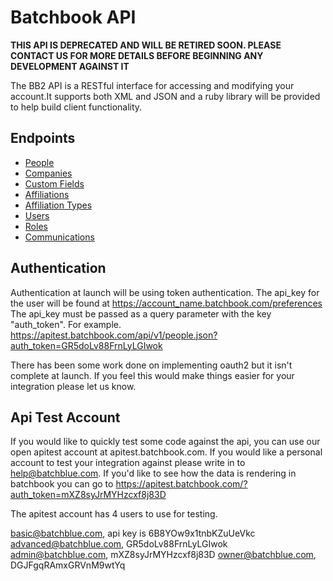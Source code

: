 Batchbook API
=============

**THIS API IS DEPRECATED AND WILL BE RETIRED SOON.  PLEASE CONTACT US FOR MORE DETAILS BEFORE BEGINNING ANY DEVELOPMENT AGAINST IT**

The BB2 API is a RESTful interface for accessing and modifying your account.It supports both XML and JSON and a ruby library will be provided to help build client functionality.

Endpoints
---------
* [People](https://github.com/batchblue/batchbook-api/blob/master/sections/people.md)
* [Companies](https://github.com/batchblue/batchbook-api/blob/master/sections/companies.md)
* [Custom Fields](https://github.com/batchblue/batchbook-api/blob/master/sections/custom_fields.md)
* [Affiliations](https://github.com/batchblue/batchbook-api/blob/master/sections/affiliations.md)
* [Affiliation Types](https://github.com/batchblue/batchbook-api/blob/master/sections/affiliation_types.md)
* [Users](https://github.com/batchblue/batchbook-api/blob/master/sections/users.md)
* [Roles](https://github.com/batchblue/batchbook-api/blob/master/sections/roles.md)
* [Communications](https://github.com/batchblue/batchbook-api/blob/master/sections/communications.md)

Authentication
--------------
Authentication at launch will be using token authentication.  The api_key for the user will be found at https://account_name.batchbook.com/preferences The api_key must be passed as a query parameter with the key "auth_token".  For example. https://apitest.batchbook.com/api/v1/people.json?auth_token=GR5doLv88FrnLyLGIwok

There has been some work done on implementing oauth2 but it isn't complete at launch.  If you feel this would make things easier for your integration please let us know.

Api Test Account
----------------

If you would like to quickly test some code against the api, you can use our open apitest account at apitest.batchbook.com.  If you would like a personal account to test your integration against please write in to help@batchblue.com.  If you'd like to see how the data is rendering in batchbook you can go to https://apitest.batchbook.com/?auth_token=mXZ8syJrMYHzcxf8j83D

The apitest account has 4 users to use for testing.

  basic@batchblue.com, api key is 6B8YOw9x1tnbKZuUeVkc
  advanced@batchblue.com, GR5doLv88FrnLyLGIwok
  admin@batchblue.com,  mXZ8syJrMYHzcxf8j83D
  owner@batchblue.com, DGJFgqRAmxGRVnM9wtYq

